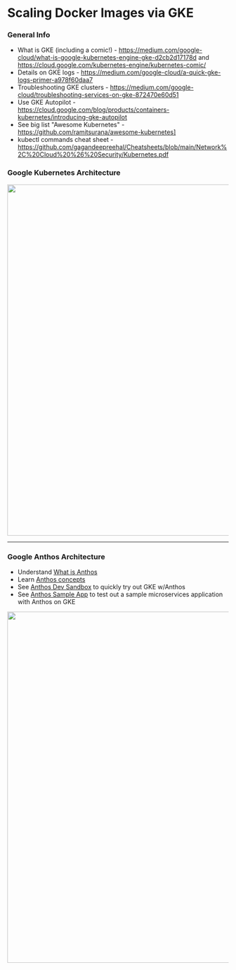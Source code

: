 # Scaling Docker Images via GKE

### General Info

- What is GKE (including a comic!) - https://medium.com/google-cloud/what-is-google-kubernetes-engine-gke-d2cb2d17178d and https://cloud.google.com/kubernetes-engine/kubernetes-comic/
- Details on GKE logs - https://medium.com/google-cloud/a-quick-gke-logs-primer-a978f60daa7
- Troubleshooting GKE clusters - https://medium.com/google-cloud/troubleshooting-services-on-gke-872470e60d51
- Use GKE Autopilot - https://cloud.google.com/blog/products/containers-kubernetes/introducing-gke-autopilot
- See big list "Awesome Kubernetes" - https://github.com/ramitsurana/awesome-kubernetes]
- kubectl commands cheat sheet - https://github.com/gagandeepreehal/Cheatsheets/blob/main/Network%2C%20Cloud%20%26%20Security/Kubernetes.pdf

### Google Kubernetes Architecture  

<img src="https://github.com/lynnlangit/gcp-essentials/blob/master/7_sample_data/images/gke-arch.png" width=800>

---

### Google Anthos Architecture

- Understand [What is Anthos](https://thenewstack.io/anthos-kubernetes-infrastructure-to-make-developers-more-productive/)
- Learn [Anthos concepts](https://cloud.google.com/anthos/docs/concepts/anthos-overview)
- See [Anthos Dev Sandbox](https://anthos-sandbox.dev/) to quickly try out GKE w/Anthos  
- See [Anthos Sample App](https://console.cloud.google.com/marketplace/product/click-to-deploy-images/anthos-sample-deployment) to test out a sample microservices application with Anthos on GKE

<img src="https://github.com/lynnlangit/gcp-essentials/blob/master/7_sample_data/images/anthos-arch.png" width=800>


